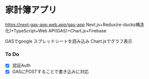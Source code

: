 # 家計簿アプリ
https://next-gas-app.web.app/gas-app
Next.js+Redux(re-ducks構造化)+TypeScript+Web API(GAS)+Chart.js+Firebase

GASでgoogle スプレッドシートを読み込み
Chart.jsでグラフ表示

### To Do
- [x] 認証Auth
- [x] GASにPOSTすることで書き込みに対応
